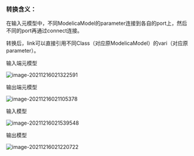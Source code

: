 ### 转换含义：

在输入元模型中，不同ModelicaModel的parameter连接到各自的port上，然后不同的port再通过connect连接。

转换后，link可以直接引用不同Class（对应原ModelicaModel）的vari（对应原parameter）。

输入端元模型

![image-20211216021322591](C:\Users\BestWinner\AppData\Roaming\Typora\typora-user-images\image-20211216021322591.png)

输出端元模型

![image-20211216021105378](C:\Users\BestWinner\AppData\Roaming\Typora\typora-user-images\image-20211216021105378.png)

输入模型

![image-20211216021539548](C:\Users\BestWinner\AppData\Roaming\Typora\typora-user-images\image-20211216021539548.png)

输出模型

![image-20211216021220722](C:\Users\BestWinner\AppData\Roaming\Typora\typora-user-images\image-20211216021220722.png)